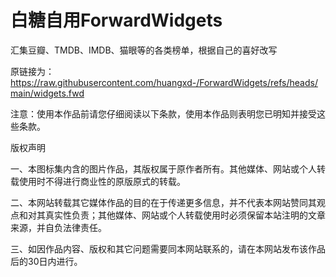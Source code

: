 # 白糖自用ForwardWidgets

汇集豆瓣、TMDB、IMDB、猫眼等的各类榜单，根据自己的喜好改写

原链接为：https://raw.githubusercontent.com/huangxd-/ForwardWidgets/refs/heads/main/widgets.fwd

注意：使用本作品前请您仔细阅读以下条款，使用本作品则表明您已明知并接受这些条款。

版权声明

一、本图标集内含的图片作品，其版权属于原作者所有。其他媒体、网站或个人转载使用时不得进行商业性的原版原式的转载。

二、本网站转载其它媒体作品的目的在于传递更多信息，并不代表本网站赞同其观点和对其真实性负责；其他媒体、网站或个人转载使用时必须保留本站注明的文章来源，并自负法律责任。

三、如因作品内容、版权和其它问题需要同本网站联系的，请在本网站发布该作品后的30日内进行。

